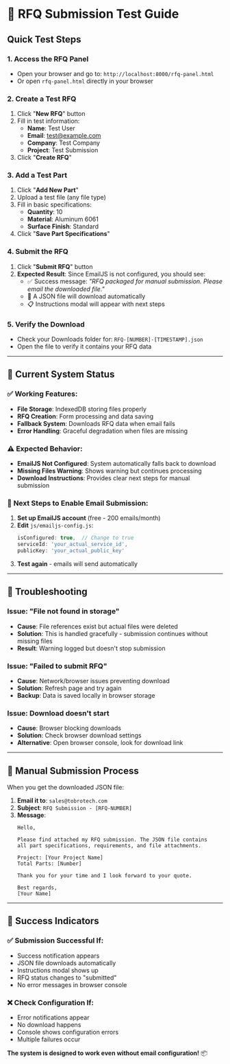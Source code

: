 # 🧪 RFQ Submission Test Guide

## Quick Test Steps

### 1. **Access the RFQ Panel**
- Open your browser and go to: `http://localhost:8000/rfq-panel.html`
- Or open `rfq-panel.html` directly in your browser

### 2. **Create a Test RFQ**
1. Click "**New RFQ**" button
2. Fill in test information:
   - **Name**: Test User
   - **Email**: test@example.com  
   - **Company**: Test Company
   - **Project**: Test Submission
3. Click "**Create RFQ**"

### 3. **Add a Test Part**
1. Click "**Add New Part**" 
2. Upload a test file (any file type)
3. Fill in basic specifications:
   - **Quantity**: 10
   - **Material**: Aluminum 6061
   - **Surface Finish**: Standard
4. Click "**Save Part Specifications**"

### 4. **Submit the RFQ**
1. Click "**Submit RFQ**" button
2. **Expected Result**: Since EmailJS is not configured, you should see:
   - ✅ Success message: *"RFQ packaged for manual submission. Please email the downloaded file."*
   - 📁 A JSON file will download automatically
   - 📋 Instructions modal will appear with next steps

### 5. **Verify the Download**
- Check your Downloads folder for: `RFQ-[NUMBER]-[TIMESTAMP].json`
- Open the file to verify it contains your RFQ data

---

## 🔧 Current System Status

### ✅ **Working Features:**
- **File Storage**: IndexedDB storing files properly
- **RFQ Creation**: Form processing and data saving
- **Fallback System**: Downloads RFQ data when email fails
- **Error Handling**: Graceful degradation when files are missing

### ⚠️ **Expected Behavior:**
- **EmailJS Not Configured**: System automatically falls back to download
- **Missing Files Warning**: Shows warning but continues processing
- **Download Instructions**: Provides clear next steps for manual submission

### 🚀 **Next Steps to Enable Email Submission:**
1. **Set up EmailJS account** (free - 200 emails/month)
2. **Edit** `js/emailjs-config.js`:
   ```javascript
   isConfigured: true,  // Change to true
   serviceId: 'your_actual_service_id',
   publicKey: 'your_actual_public_key'
   ```
3. **Test again** - emails will send automatically

---

## 🐛 Troubleshooting

### Issue: "File not found in storage"
- **Cause**: File references exist but actual files were deleted
- **Solution**: This is handled gracefully - submission continues without missing files
- **Result**: Warning logged but doesn't stop submission

### Issue: "Failed to submit RFQ"
- **Cause**: Network/browser issues preventing download
- **Solution**: Refresh page and try again
- **Backup**: Data is saved locally in browser storage

### Issue: Download doesn't start
- **Cause**: Browser blocking downloads
- **Solution**: Check browser download settings
- **Alternative**: Open browser console, look for download link

---

## 📧 Manual Submission Process

When you get the downloaded JSON file:

1. **Email it to**: `sales@tobrotech.com`
2. **Subject**: `RFQ Submission - [RFQ-NUMBER]`
3. **Message**: 
   ```
   Hello,
   
   Please find attached my RFQ submission. The JSON file contains
   all part specifications, requirements, and file attachments.
   
   Project: [Your Project Name]
   Total Parts: [Number]
   
   Thank you for your time and I look forward to your quote.
   
   Best regards,
   [Your Name]
   ```

---

## 🎯 Success Indicators

### ✅ **Submission Successful If:**
- Success notification appears
- JSON file downloads automatically  
- Instructions modal shows up
- RFQ status changes to "submitted"
- No error messages in browser console

### ❌ **Check Configuration If:**
- Error notifications appear
- No download happens
- Console shows configuration errors
- Multiple failures occur

**The system is designed to work even without email configuration!** 📦 